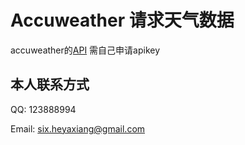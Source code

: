 # Accuweather 请求天气数据
accuweather的[API](http://apidev.accuweather.com) 需自己申请apikey

## 本人联系方式

QQ: 123888994

Email: six.heyaxiang@gmail.com